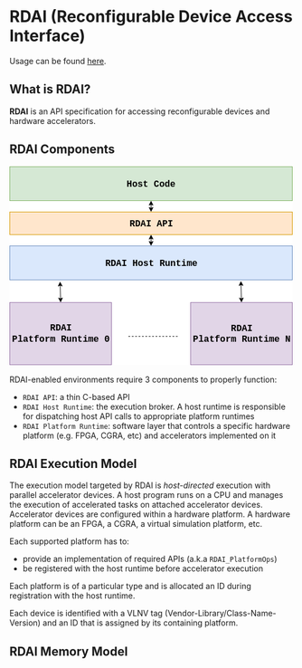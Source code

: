 # RDAI (Reconfigurable Device Access Interface)
Usage can be found [here](USAGE.md).
## What is RDAI?

**RDAI** is an API specification for accessing reconfigurable devices and hardware accelerators.

## RDAI Components

<div style='float: center'>
    <img src="doc/images/RDAI_System.png"></img>
</div>

RDAI-enabled environments require 3 components to properly function:
- `RDAI API`: a thin C-based API
- `RDAI Host Runtime`: the execution broker. A host runtime is responsible for dispatching host API calls to appropriate platform runtimes
- `RDAI Platform Runtime`: software layer that controls a specific hardware platform (e.g. FPGA, CGRA, etc) and accelerators implemented on it

## RDAI Execution Model
The execution model targeted by RDAI is *host-directed* execution with parallel accelerator devices.
A host program runs on a CPU and manages the execution of accelerated tasks on attached accelerator devices.
Accelerator devices are configured within a hardware platform. A hardware platform can be an FPGA, a CGRA, a virtual simulation platform, etc.

Each supported platform has to:
- provide an implementation of required APIs (a.k.a `RDAI_PlatformOps`)
- be registered with the host runtime before accelerator execution

Each platform is of a particular type and is allocated an ID during registration with the host runtime.

Each device is identified with a VLNV tag (Vendor-Library/Class-Name-Version) and an ID that is assigned by its containing platform.

## RDAI Memory Model
